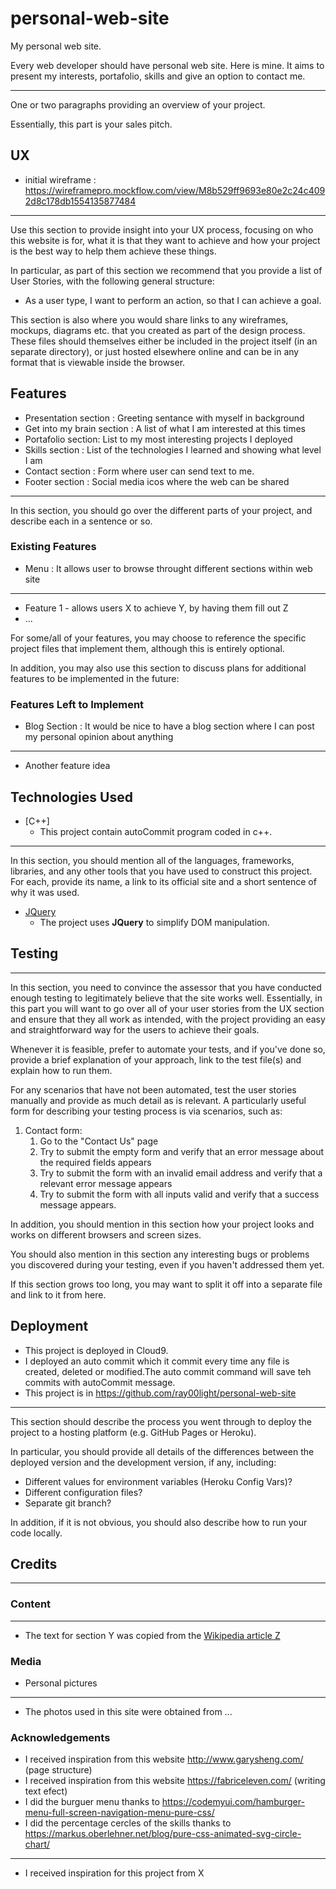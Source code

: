 # personal-web-site

My personal web site.

Every web developer should have personal web site. Here is mine. It aims to present my interests, portafolio, skills and give an option to contact me. 

--------------------------------------------------------------------------------

One or two paragraphs providing an overview of your project.

Essentially, this part is your sales pitch.
 
## UX

- initial wireframe : https://wireframepro.mockflow.com/view/M8b529ff9693e80e2c24c4092d8c178db1554135877484
-------------------------------------------------------------------------------- 
Use this section to provide insight into your UX process, focusing on who this website is for, what it is that they want to achieve and how your project is the best way to help them achieve these things.

In particular, as part of this section we recommend that you provide a list of User Stories, with the following general structure:
- As a user type, I want to perform an action, so that I can achieve a goal.

This section is also where you would share links to any wireframes, mockups, diagrams etc. that you created as part of the design process. These files should themselves either be included in the project itself (in an separate directory), or just hosted elsewhere online and can be in any format that is viewable inside the browser.

## Features

- Presentation section : Greeting sentance with myself in background
- Get into my brain section : A list of what I am interested at this times
- Portafolio section: List to my most interesting projects I deployed
- Skills section : List of the technologies I learned and showing what level I am 
- Contact section : Form where user can send text to me.
- Footer section : Social media icos where the web can be shared

-------------------------------------------------------------------------------- 

In this section, you should go over the different parts of your project, and describe each in a sentence or so.
 
### Existing Features

- Menu : It allows user to browse throught different sections within web site

-------------------------------------------------------------------------------- 

- Feature 1 - allows users X to achieve Y, by having them fill out Z
- ...

For some/all of your features, you may choose to reference the specific project files that implement them, although this is entirely optional.

In addition, you may also use this section to discuss plans for additional features to be implemented in the future:

### Features Left to Implement

- Blog Section : It would be nice to have a blog section where I can post my personal opinion about anything

-------------------------------------------------------------------------------- 

- Another feature idea

## Technologies Used

- [C++]
    - This project contain autoCommit program coded in c++.
-------------------------------------------------------------------------------- 

In this section, you should mention all of the languages, frameworks, libraries, and any other tools that you have used to construct this project. For each, provide its name, a link to its official site and a short sentence of why it was used.

- [JQuery](https://jquery.com)
    - The project uses **JQuery** to simplify DOM manipulation.


## Testing

-------------------------------------------------------------------------------- 
In this section, you need to convince the assessor that you have conducted enough testing to legitimately believe that the site works well. Essentially, in this part you will want to go over all of your user stories from the UX section and ensure that they all work as intended, with the project providing an easy and straightforward way for the users to achieve their goals.

Whenever it is feasible, prefer to automate your tests, and if you've done so, provide a brief explanation of your approach, link to the test file(s) and explain how to run them.

For any scenarios that have not been automated, test the user stories manually and provide as much detail as is relevant. A particularly useful form for describing your testing process is via scenarios, such as:

1. Contact form:
    1. Go to the "Contact Us" page
    2. Try to submit the empty form and verify that an error message about the required fields appears
    3. Try to submit the form with an invalid email address and verify that a relevant error message appears
    4. Try to submit the form with all inputs valid and verify that a success message appears.

In addition, you should mention in this section how your project looks and works on different browsers and screen sizes.

You should also mention in this section any interesting bugs or problems you discovered during your testing, even if you haven't addressed them yet.

If this section grows too long, you may want to split it off into a separate file and link to it from here.

## Deployment

- This project is deployed in Cloud9. 
- I deployed an auto commit which it commit every time any file is created, deleted or modified.The auto commit command will save teh commits with autoCommit message.
- This project is in https://github.com/ray00light/personal-web-site
-------------------------------------------------------------------------------- 

This section should describe the process you went through to deploy the project to a hosting platform (e.g. GitHub Pages or Heroku).

In particular, you should provide all details of the differences between the deployed version and the development version, if any, including:
- Different values for environment variables (Heroku Config Vars)?
- Different configuration files?
- Separate git branch?

In addition, if it is not obvious, you should also describe how to run your code locally.


## Credits

-------------------------------------------------------------------------------- 

### Content

-------------------------------------------------------------------------------- 
- The text for section Y was copied from the [Wikipedia article Z](https://en.wikipedia.org/wiki/Z)

### Media
- Personal pictures

-------------------------------------------------------------------------------- 
- The photos used in this site were obtained from ...

### Acknowledgements
- I received inspiration from this website http://www.garysheng.com/ (page structure)
- I received inspiration from this website https://fabriceleven.com/ (writing text efect)
- I did the burguer menu thanks to https://codemyui.com/hamburger-menu-full-screen-navigation-menu-pure-css/
- I did the percentage cercles of the skills thanks to https://markus.oberlehner.net/blog/pure-css-animated-svg-circle-chart/

-------------------------------------------------------------------------------- 
- I received inspiration for this project from X
